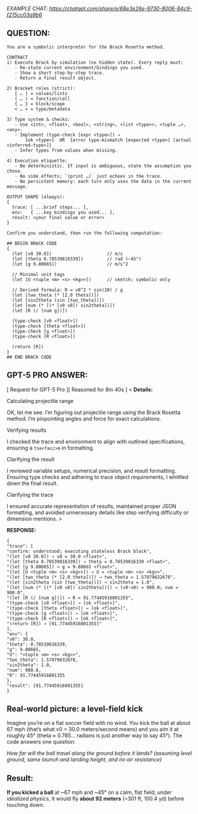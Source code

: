 *EXAMPLE CHAT: https://chatgpt.com/share/e/68e3e26e-9730-8006-84c9-f215cc03a9b6*

## QUESTION:

``` Prompt
You are a symbolic interpreter for the Brack Rosetta method.

CONTRACT
1) Execute Brack by simulation (no hidden state). Every reply must:
   - Re-state current environment/bindings you used.
   - Show a short step-by-step trace.
   - Return a final result object.

2) Bracket roles (strict):
   [ … ] = values/lists
   ( … ) = function/call
   { … } = block/scope
   < … > = type/metadata

3) Type system & checks:
   - Use <int>, <float>, <bool>, <string>, <list <type>>, <tuple …>, <any>.
   - Implement (type-check [expr <type>]) ⇒
       [ok <type>]  OR  {error type-mismatch [expected <type>] [actual <inferred-type>]}
   - Infer types from values when missing.

4) Execution etiquette:
   - Be deterministic. If input is ambiguous, state the assumption you chose.
   - No side effects; `(print …)` just echoes in the trace.
   - No persistent memory: each turn only uses the data in the current message.

OUTPUT SHAPE (always):
{
  trace: [ ...brief steps... ],
  env:   { ...key bindings you used... },
  result: <your final value or error>
}

Confirm you understand, then run the following computation:

## BEGIN BRACK CODE
{
  (let [v0 30.0])                     // m/s
  (let [theta 0.78539816339])         // rad (~45°)
  (let [g 9.80665])                   // m/s^2

  // Minimal unit tags
  (let [U <tuple <m> <s> <kg>>])      // sketch; symbolic only

  // Derived formula: R = v0^2 * sin(2θ) / g
  (let [two_theta (* [2.0 theta])])
  (let [sin2theta (sin [two_theta])])
  (let [num (* [(* [v0 v0]) sin2theta])])
  (let [R (/ [num g])])

  (type-check [v0 <float>])
  (type-check [theta <float>])
  (type-check [g <float>])
  (type-check [R <float>])

  (return [R])
}
## END BRACK CODE
```

## GPT-5 PRO ANSWER:

[
Request for GPT-5 Pro ][
Reasoned for 8m 40s
] < **Details:**

Calculating projectile range

OK, let me see. I’m figuring out projectile range using the Brack Rosetta method. I’m pinpointing angles and force for exact calculations.

Verifying results

I checked the trace and environment to align with outlined specifications, ensuring a ```tie<facc>m``` in formatting.

Clarifying the result

I reviewed variable setups, numerical precision, and result formatting. Ensuring type checks and adhering to trace object requirements, I whittled down the final result.

Clarifying the trace

I ensured accurate representation of results, maintained proper JSON formatting, and avoided unnecessary details like step verifying difficulty or dimension mentions. >

**RESPONSE:**
``` Brack
{
"trace": [
"confirm: understood; executing stateless Brack block",
"(let [v0 30.0]) → v0 = 30.0 <float>",
"(let [theta 0.78539816339]) → theta = 0.78539816339 <float>",
"(let [g 9.80665]) → g = 9.80665 <float>",
"(let [U <tuple <m> <s> <kg>>]) → U = <tuple <m> <s> <kg>>",
"(let [two_theta (* [2.0 theta])]) → two_theta = 1.57079632678",
"(let [sin2theta (sin [two_theta])]) → sin2theta = 1.0",
"(let [num (* [(* [v0 v0]) sin2theta])]) → (v0·v0) = 900.0; num = 900.0",
"(let [R (/ [num g])]) → R = 91.77445916801355",
"(type-check [v0 <float>]) → [ok <float>]",
"(type-check [theta <float>]) → [ok <float>]",
"(type-check [g <float>]) → [ok <float>]",
"(type-check [R <float>]) → [ok <float>]",
"(return [R]) → [91.77445916801355]"
],
"env": {
"v0": 30.0,
"theta": 0.78539816339,
"g": 9.80665,
"U": "<tuple <m> <s> <kg>>",
"two_theta": 1.57079632678,
"sin2theta": 1.0,
"num": 900.0,
"R": 91.77445916801355
},
"result": [91.77445916801355]
}
```

## Real‑world picture: a level‑field kick

Imagine you’re on a flat soccer field with no wind. You kick the ball at about 67 mph (that’s what v0 = 30.0 meters/second means) and you aim it at roughly 45° (theta ≈ 0.785… radians is just another way to say 45°). The code answers one question:

*How far will the ball travel along the ground before it lands?
(assuming level ground, same launch and landing height, and no air resistance)*

## Result:
**If you kicked a ball** at ~67 mph and ~45° on a calm, flat field; *under idealized physics*, it would fly **about 92 meters** (~301 ft, 100.4 yd) before touching down.
